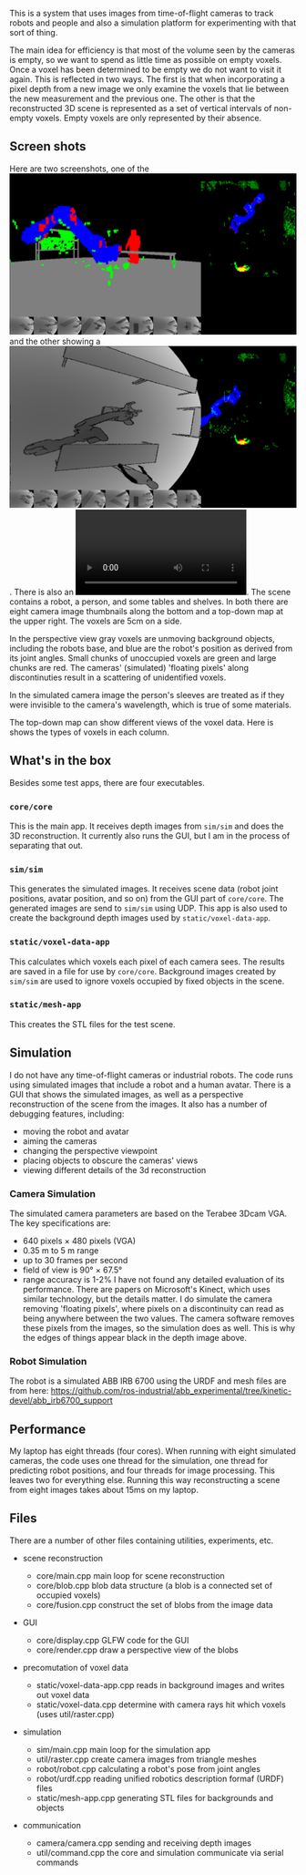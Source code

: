 
This is a system that uses images from time-of-flight cameras to track robots and people
and also a simulation platform for experimenting with that sort of thing.

The main idea for efficiency is that most of the volume seen by the cameras is empty, so we
want to spend as little time as possible on empty voxels.  Once a voxel has been
determined to be empty we do not want to visit it again.  This is reflected
in two ways.  The first is that when incorporating a
pixel depth from a new image we only examine the voxels that lie between the
new measurement and the previous one.   The other is that the reconstructed
3D scene is represented as a set of vertical intervals of non-empty voxels.
Empty voxels are only represented by their absence.

## Screen shots

Here are two screenshots, one of the ![perspective display](./screenshots/display.png) and the
other showing a ![raw simulated image](./screenshots/camera.png).  There is also an 
![MP4 capture](./screenshots/demo.mp4).  The scene contains a robot,
a person, and some tables and shelves.  In both there are eight camera
image thumbnails along the bottom and a top-down map at the upper right.  The voxels are
5cm on a side.

In the perspective
view gray voxels are unmoving background objects, including the robots base, and blue are the
robot's position as derived from its joint angles.  Small chunks of unoccupied voxels are green
and large chunks are red.  The cameras' (simulated) 'floating pixels' along discontinuties
result in a scattering of unidentified voxels.

In the simulated camera image the person's sleeves are treated as if they were invisible
to the camera's wavelength, which is true of some materials.

The top-down map can show different views of the voxel data.  Here is shows the types of
voxels in each column.

## What's in the box

Besides some test apps, there are four executables.

### `core/core`
This is the main app.  It receives depth images from `sim/sim` and does the 3D reconstruction.
It currently also runs the GUI, but I am in the process of separating that out.

### `sim/sim`
This generates the simulated images.  It receives scene data (robot joint positions,
avatar position, and so on) from the GUI part of `core/core`.
The generated images are send to `sim/sim` using UDP.  This app is also used to create the background depth images used by `static/voxel-data-app`.

### `static/voxel-data-app`
This calculates which voxels each pixel of each camera sees.  The results are
saved in a file for use by `core/core`.  Background images created by `sim/sim`
are used to ignore voxels occupied by fixed objects in the scene.

### `static/mesh-app`
This creates the STL files for the test scene.

## Simulation

I do not have any time-of-flight cameras or industrial robots.  The code runs using
simulated images that include a robot and a human avatar.  There is a GUI that shows 
the simulated images, as well as a perspective reconstruction of the scene from
the images.  It also has a number of debugging features, including:
* moving the robot and avatar
* aiming the cameras
* changing the perspective viewpoint
* placing objects to obscure the cameras' views
* viewing different details of the 3d reconstruction

### Camera Simulation

The simulated camera parameters are based on the Terabee 3Dcam VGA.  The key specifications are:
* 640 pixels × 480 pixels (VGA)
* 0.35 m to 5 m range
* up to 30 frames per second
* field of view is 90° × 67.5°
* range accuracy is 1-2%
I have not found any detailed evaluation of its performance. There are papers
on Microsoft's Kinect, which uses similar technology, but the details matter.
I do simulate the camera removing 'floating pixels', where pixels on a
discontinuity can read as being anywhere between the two values.
The camera software removes these pixels from the images, so the simulation
does as well.  This is why the edges of things appear black in the depth image above.

### Robot Simulation

The robot is a simulated ABB IRB 6700 using the URDF and mesh files are from here:
https://github.com/ros-industrial/abb_experimental/tree/kinetic-devel/abb_irb6700_support

## Performance

My laptop has eight threads (four cores).  When running with eight simulated cameras, the code uses one thread
for the simulation, one thread for predicting robot positions, and four threads for image processing.  This
leaves two for everything else.  Running this way reconstructing a scene from eight images takes about 15ms
on my laptop.

## Files

There are a number of other files containing utilities, experiments, etc.

- scene reconstruction
  - core/main.cpp               main loop for scene reconstruction
  - core/blob.cpp               blob data structure (a blob is a connected set of occupied voxels)
  - core/fusion.cpp             construct the set of blobs from the image data

- GUI
  - core/display.cpp            GLFW code for the GUI
  - core/render.cpp             draw a perspective view of the blobs

- precomutation of voxel data
  - static/voxel-data-app.cpp   reads in background images and writes out voxel data
  - static/voxel-data.cpp       determine with camera rays hit which voxels (uses util/raster.cpp)

- simulation
  - sim/main.cpp                main loop for the simulation app
  - util/raster.cpp             create camera images from triangle meshes
  - robot/robot.cpp             calculating a robot's pose from joint angles
  - robot/urdf.cpp              reading unified robotics description formaf (URDF) files
  - static/mesh-app.cpp         generating STL files for backgrounds and objects

- communication
  - camera/camera.cpp           sending and receiving depth images
  - util/command.cpp            the core and simulation communicate via serial commands
